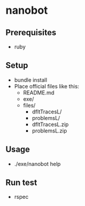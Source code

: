 # nanobot

## Prerequisites

- ruby

## Setup

- bundle install
- Place official files like this:
  - README.md
  - exe/
  - files/
    - dfltTracesL/
    - problemsL/
    - dfltTracesL.zip
    - problemsL.zip

## Usage

- ./exe/nanobot help

## Run test

- rspec
